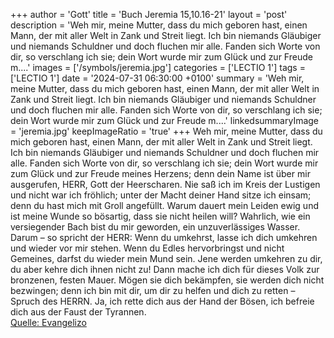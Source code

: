 +++
author = 'Gott'
title = 'Buch Jeremia 15,10.16-21'
layout = 'post'
description = 'Weh mir, meine Mutter, dass du mich geboren hast, einen Mann, der mit aller Welt in Zank und Streit liegt. Ich bin niemands Gläubiger und niemands Schuldner und doch fluchen mir alle. Fanden sich Worte von dir, so verschlang ich sie; dein Wort wurde mir zum Glück und zur Freude m....'
images = ['/symbols/jeremia.jpg']
categories = ['LECTIO 1']
tags = ['LECTIO 1']
date = '2024-07-31 06:30:00 +0100'
summary = 'Weh mir, meine Mutter, dass du mich geboren hast, einen Mann, der mit aller Welt in Zank und Streit liegt. Ich bin niemands Gläubiger und niemands Schuldner und doch fluchen mir alle. Fanden sich Worte von dir, so verschlang ich sie; dein Wort wurde mir zum Glück und zur Freude m....'
linkedsummaryImage = 'jeremia.jpg'
keepImageRatio = 'true'
+++
Weh mir, meine Mutter, dass du mich geboren hast, einen Mann, der mit aller Welt in Zank und Streit liegt. Ich bin niemands Gläubiger und niemands Schuldner und doch fluchen mir alle.
Fanden sich Worte von dir, so verschlang ich sie; dein Wort wurde mir zum Glück und zur Freude meines Herzens; denn dein Name ist über mir ausgerufen, HERR, Gott der Heerscharen.<!--more-->
Nie saß ich im Kreis der Lustigen und nicht war ich fröhlich; unter der Macht deiner Hand sitze ich einsam; denn du hast mich mit Groll angefüllt.
Warum dauert mein Leiden ewig und ist meine Wunde so bösartig, dass sie nicht heilen will? Wahrlich, wie ein versiegender Bach bist du mir geworden, ein unzuverlässiges Wasser.
Darum – so spricht der HERR: Wenn du umkehrst, lasse ich dich umkehren und wieder vor mir stehen. Wenn du Edles hervorbringst und nicht Gemeines, darfst du wieder mein Mund sein. Jene werden umkehren zu dir, du aber kehre dich ihnen nicht zu!
Dann mache ich dich für dieses Volk zur bronzenen, festen Mauer. Mögen sie dich bekämpfen, sie werden dich nicht bezwingen; denn ich bin mit dir, um dir zu helfen und dich zu retten – Spruch des HERRN.
Ja, ich rette dich aus der Hand der Bösen, ich befreie dich aus der Faust der Tyrannen.<br> [Quelle: Evangelizo](https://evangeliumtagfuertag.org/DE/gospel)